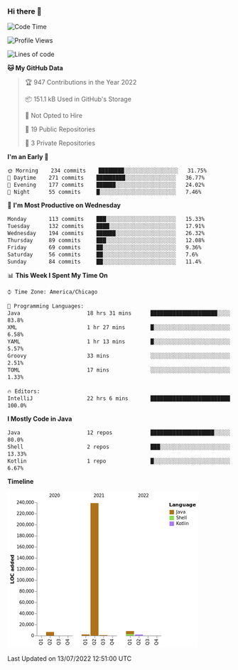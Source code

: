 ### Hi there 👋


<!--START_SECTION:waka-->
![Code Time](http://img.shields.io/badge/Code%20Time-2%2C372%20hrs%2056%20mins-blue)

![Profile Views](http://img.shields.io/badge/Profile%20Views-1-blue)

![Lines of code](https://img.shields.io/badge/From%20Hello%20World%20I%27ve%20Written-259%20Thousand%20lines%20of%20code-blue)

**🐱 My GitHub Data** 

> 🏆 947 Contributions in the Year 2022
 > 
> 📦 151.1 kB Used in GitHub's Storage 
 > 
> 🚫 Not Opted to Hire
 > 
> 📜 19 Public Repositories 
 > 
> 🔑 3 Private Repositories  
 > 
**I'm an Early 🐤** 

```text
🌞 Morning    234 commits    ████████░░░░░░░░░░░░░░░░░   31.75% 
🌆 Daytime    271 commits    █████████░░░░░░░░░░░░░░░░   36.77% 
🌃 Evening    177 commits    ██████░░░░░░░░░░░░░░░░░░░   24.02% 
🌙 Night      55 commits     █░░░░░░░░░░░░░░░░░░░░░░░░   7.46%

```
📅 **I'm Most Productive on Wednesday** 

```text
Monday       113 commits    ███░░░░░░░░░░░░░░░░░░░░░░   15.33% 
Tuesday      132 commits    ████░░░░░░░░░░░░░░░░░░░░░   17.91% 
Wednesday    194 commits    ██████░░░░░░░░░░░░░░░░░░░   26.32% 
Thursday     89 commits     ███░░░░░░░░░░░░░░░░░░░░░░   12.08% 
Friday       69 commits     ██░░░░░░░░░░░░░░░░░░░░░░░   9.36% 
Saturday     56 commits     ██░░░░░░░░░░░░░░░░░░░░░░░   7.6% 
Sunday       84 commits     ██░░░░░░░░░░░░░░░░░░░░░░░   11.4%

```


📊 **This Week I Spent My Time On** 

```text
⌚︎ Time Zone: America/Chicago

💬 Programming Languages: 
Java                     18 hrs 31 mins      █████████████████████░░░░   83.8% 
XML                      1 hr 27 mins        █░░░░░░░░░░░░░░░░░░░░░░░░   6.58% 
YAML                     1 hr 13 mins        █░░░░░░░░░░░░░░░░░░░░░░░░   5.57% 
Groovy                   33 mins             ░░░░░░░░░░░░░░░░░░░░░░░░░   2.51% 
TOML                     17 mins             ░░░░░░░░░░░░░░░░░░░░░░░░░   1.33%

🔥 Editors: 
IntelliJ                 22 hrs 6 mins       █████████████████████████   100.0%

```

**I Mostly Code in Java** 

```text
Java                     12 repos            ████████████████████░░░░░   80.0% 
Shell                    2 repos             ███░░░░░░░░░░░░░░░░░░░░░░   13.33% 
Kotlin                   1 repo              █░░░░░░░░░░░░░░░░░░░░░░░░   6.67%

```


**Timeline**

![Chart not found](https://raw.githubusercontent.com/powercasgamer/powercasgamer/master/charts/bar_graph.png) 


 Last Updated on 13/07/2022 12:51:00 UTC
<!--END_SECTION:waka-->

